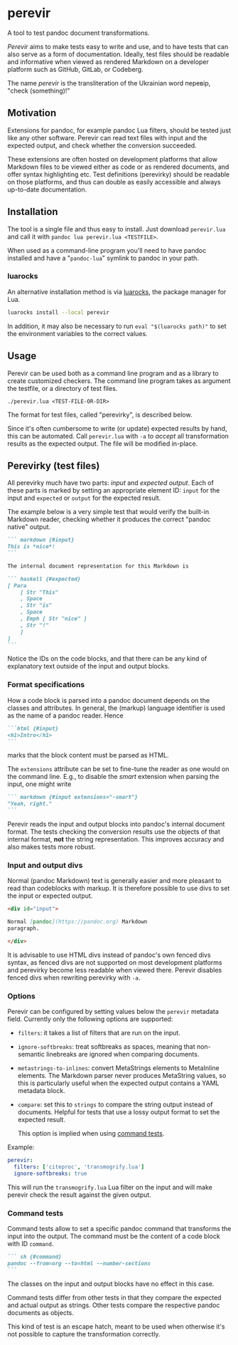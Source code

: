 perevir
=======

A tool to test pandoc document transformations.

*Perevir* aims to make tests easy to write and use, and to have
tests that can also serve as a form of documentation. Ideally,
test files should be readable and informative when viewed as
rendered Markdown on a developer platform such as GitHub, GitLab,
or Codeberg.

The name *perevir* is the transliteration of the Ukrainian word
перевір, "check (something)!"

Motivation
----------

Extensions for pandoc, for example pandoc Lua filters, should be
tested just like any other software. Perevir can read text files
with input and the expected output, and check whether the
conversion succeeded.

These extensions are often hosted on development platforms that
allow Markdown files to be viewed either as code or as rendered
documents, and offer syntax highlighting etc. Test definitions
(perevirky) should be readable on those platforms, and thus can
double as easily accessible and always up-to-date documentation.

Installation
------------

The tool is a single file and thus easy to install. Just download
`perevir.lua` and call it with `pandoc lua perevir.lua
<TESTFILE>`.

When used as a command-line program you'll need to have pandoc
installed and have a "`pandoc-lua`" symlink to pandoc in your
path.

### luarocks

An alternative installation method is via [luarocks][], the
package manager for Lua.

```sh
luarocks install --local perevir
```

In addition, it may also be necessary to run `eval "$(luarocks
path)"` to set the environment variables to the correct values.

[luarocks]: https://luarocks.org/


Usage
-----

Perevir can be used both as a command line program and as a
library to create customized checkers. The command line program
takes as argument the testfile, or a directory of test files.

    ./perevir.lua <TEST-FILE-OR-DIR>

The format for test files, called "perevirky", is described below.

Since it's often cumbersome to write (or update) expected results
by hand, this can be automated. Call `perevir.lua` with `-a` to
*accept* all transformation results as the expected output. The
file will be modified in-place.

Perevirky (test files)
----------------------

All perevirky much have two parts: *input* and *expected output*.
Each of these parts is marked by setting an appropriate element
ID: `input` for the input and `expected` or `output` for the
expected result.

The example below is a very simple test that would verify the
built-in Markdown reader, checking whether it produces the correct
"pandoc native" output.

````` markdown
``` markdown {#input}
This is *nice*!
```

The internal document representation for this Markdown is

``` haskell {#expected}
[ Para
    [ Str "This"
    , Space
    , Str "is"
    , Space
    , Emph [ Str "nice" ]
    , Str "!"
    ]
]
```
`````

Notice the IDs on the code blocks, and that there can be any kind
of explanatory text outside of the input and output blocks.

### Format specifications

How a code block is parsed into a pandoc document depends on the
classes and attributes. In general, the (markup) language
identifier is used as the name of a pandoc reader. Hence

````markdown
```html {#input}
<h1>Intro</h1>
```
````

marks that the block content must be parsed as HTML.

The `extensions` attribute can be set to fine-tune the reader as
one would on the command line. E.g., to disable the *smart*
extension when parsing the input, one might write

````markdown
``` markdown {#input extensions="-smart"}
"Yeah, right."
```
````

Perevir reads the input and output blocks into pandoc's internal
document format. The tests checking the conversion results use the
objects of that internal format, **not** the string
representation. This improves accuracy and also makes tests
more robust.

### Input and output divs

Normal (pandoc Markdown) text is generally easier and more
pleasant to read than codeblocks with markup. It is therefore
possible to use divs to set the input or expected output.

```` markdown
<div id="input">

Normal [pandoc](https://pandoc.org) Markdown
paragraph.

</div>
````

It is advisable to use HTML divs instead of pandoc's own fenced
divs syntax, as fenced divs are not supported on most development
platforms and perevirky become less readable when viewed there.
Perevir disables fenced divs when rewriting perevirky with `-a`.

### Options

Perevir can be configured by setting values below the `perevir`
metadata field. Currently only the following options are
supported:

-   `filters`: it takes a list of filters that are run on the input.

-   `ignore-softbreaks`: treat softbreaks as spaces, meaning that
    non-semantic linebreaks are ignored when comparing documents.

-   `metastrings-to-inlines`: convert MetaStrings elements to
    MetaInline elements. The Markdown parser never produces
    MetaString values, so this is particularly useful when
    the expected output contains a YAML metadata block.

-   `compare`: set this to `strings` to compare the string output
    instead of documents. Helpful for tests that use a lossy
    output format to set the expected result.

    This option is implied when using [command
    tests](#command-tests).

Example:

``` yaml
perevir:
  filters: ['citeproc', 'transmogrify.lua']
  ignore-softbreaks: true
```

This will run the `transmogrify.lua` Lua filter on the input and
will make perevir check the result against the given output.

### Command tests

Command tests allow to set a specific pandoc command that
transforms the input into the output. The command must be the
content of a code block with ID `command`.

````markdown
``` sh {#command}
pandoc --from=org --to=html --number-sections
```
````

The classes on the input and output blocks have no effect in this
case.

Command tests differ from other tests in that they compare the
expected and actual output as strings. Other tests compare the
respective pandoc documents as objects.

This kind of test is an escape hatch, meant to be used when
otherwise it's not possible to capture the transformation
correctly.
